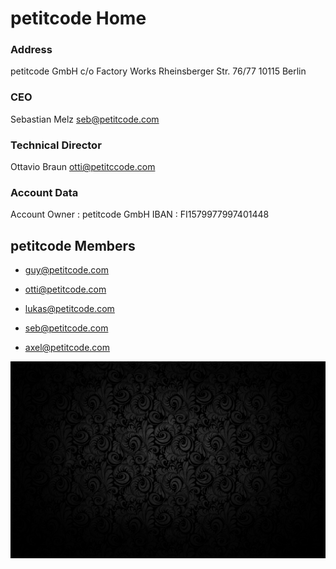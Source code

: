 <!-- TITLE: PETITCODE HOME -->
<!-- SUBTITLE: This is the Homepage of petitcode's own Wiki -->

# petitcode Home
### Address

petitcode GmbH
c/o  Factory Works
Rheinsberger Str. 76/77
10115 Berlin

### CEO

Sebastian Melz 
seb@petitcode.com

### Technical Director

Ottavio Braun
otti@petitccode.com

### Account Data

Account Owner : petitcode GmbH
IBAN : FI1579977997401448


## petitcode Members

* guy@petitcode.com
 
* otti@petitcode.com
 
* lukas@petitcode.com
 
* seb@petitcode.com
 
* axel@petitcode.com





![112160 Dark Pattern Backgrounds](/uploads/as-graphics/112160-dark-pattern-backgrounds.jpg "112160 Dark Pattern Backgrounds")
